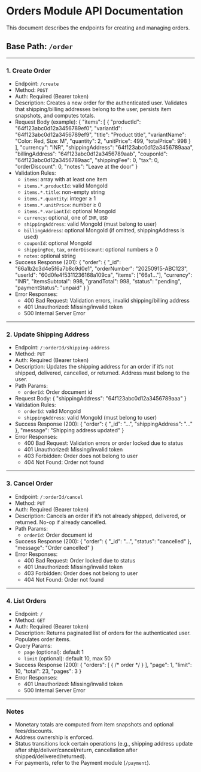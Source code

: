 # Orders Module API Documentation

This document describes the endpoints for creating and managing orders.

## Base Path: `/order`

---

### 1. Create Order

- Endpoint: `/create`
- Method: `POST`
- Auth: Required (Bearer token)
- Description: Creates a new order for the authenticated user. Validates that shipping/billing addresses belong to the user, persists item snapshots, and computes totals.
- Request Body (example):
  {
  "items": [
  {
  "productId": "64f123abc0d12a3456789ef0",
  "variantId": "64f123abc0d12a3456789ef9",
  "title": "Product title",
  "variantName": "Color: Red, Size: M",
  "quantity": 2,
  "unitPrice": 499,
  "totalPrice": 998
  }
  ],
  "currency": "INR",
  "shippingAddress": "64f123abc0d12a3456789aaa",
  "billingAddress": "64f123abc0d12a3456789aab",
  "couponId": "64f123abc0d12a3456789aac",
  "shippingFee": 0,
  "tax": 0,
  "orderDiscount": 0,
  "notes": "Leave at the door"
  }
- Validation Rules:
  - `items`: array with at least one item
  - `items.*.productId`: valid MongoId
  - `items.*.title`: non-empty string
  - `items.*.quantity`: integer ≥ 1
  - `items.*.unitPrice`: number ≥ 0
  - `items.*.variantId`: optional MongoId
  - `currency`: optional, one of `INR`, `USD`
  - `shippingAddress`: valid MongoId (must belong to user)
  - `billingAddress`: optional MongoId (if omitted, shippingAddress is used)
  - `couponId`: optional MongoId
  - `shippingFee`, `tax`, `orderDiscount`: optional numbers ≥ 0
  - `notes`: optional string
- Success Response (201):
  {
  "order": {
  "\_id": "66a1b2c3d4e5f6a7b8c9d0e1",
  "orderNumber": "20250915-ABC123",
  "userId": "60d0fe4f5311236168a109ca",
  "items": ["66a1..."],
  "currency": "INR",
  "itemsSubtotal": 998,
  "grandTotal": 998,
  "status": "pending",
  "paymentStatus": "unpaid"
  }
  }
- Error Responses:
  - 400 Bad Request: Validation errors, invalid shipping/billing address
  - 401 Unauthorized: Missing/invalid token
  - 500 Internal Server Error

---

### 2. Update Shipping Address

- Endpoint: `/:orderId/shipping-address`
- Method: `PUT`
- Auth: Required (Bearer token)
- Description: Updates the shipping address for an order if it’s not shipped, delivered, cancelled, or returned. Address must belong to the user.
- Path Params:
  - `orderId`: Order document id
- Request Body:
  {
  "shippingAddress": "64f123abc0d12a3456789aaa"
  }
- Validation Rules:
  - `orderId`: valid MongoId
  - `shippingAddress`: valid MongoId (must belong to user)
- Success Response (200):
  {
  "order": { "\_id": "...", "shippingAddress": "..." },
  "message": "Shipping address updated"
  }
- Error Responses:
  - 400 Bad Request: Validation errors or order locked due to status
  - 401 Unauthorized: Missing/invalid token
  - 403 Forbidden: Order does not belong to user
  - 404 Not Found: Order not found

---

### 3. Cancel Order

- Endpoint: `/:orderId/cancel`
- Method: `PUT`
- Auth: Required (Bearer token)
- Description: Cancels an order if it’s not already shipped, delivered, or returned. No-op if already cancelled.
- Path Params:
  - `orderId`: Order document id
- Success Response (200):
  {
  "order": { "\_id": "...", "status": "cancelled" },
  "message": "Order cancelled"
  }
- Error Responses:
  - 400 Bad Request: Order locked due to status
  - 401 Unauthorized: Missing/invalid token
  - 403 Forbidden: Order does not belong to user
  - 404 Not Found: Order not found

---

### 4. List Orders

- Endpoint: `/`
- Method: `GET`
- Auth: Required (Bearer token)
- Description: Returns paginated list of orders for the authenticated user. Populates order items.
- Query Params:
  - `page` (optional): default 1
  - `limit` (optional): default 10, max 50
- Success Response (200):
  {
  "orders": [ { /* order */ } ],
  "page": 1,
  "limit": 10,
  "total": 23,
  "pages": 3
  }
- Error Responses:
  - 401 Unauthorized: Missing/invalid token
  - 500 Internal Server Error

---

### Notes

- Monetary totals are computed from item snapshots and optional fees/discounts.
- Address ownership is enforced.
- Status transitions lock certain operations (e.g., shipping address update after ship/deliver/cancel/return, cancellation after shipped/delivered/returned).
- For payments, refer to the Payment module (`/payment`).
